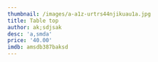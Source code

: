 ```yaml
---
thumbnail: /images/a-a1z-urtrs44njikuau1a.jpg
title: Table top
author: ak;sdjsak
desc: 'a,smda'
price: '40.00'
imdb: amsdb387baksd
---
```


